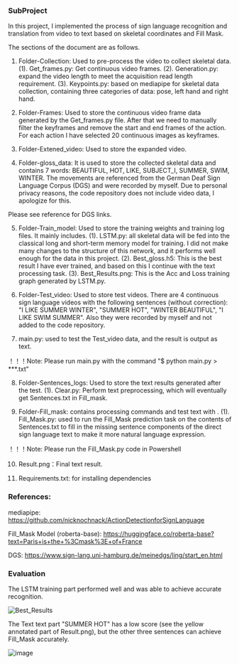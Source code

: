 ### SubProject

In this project, I implemented the process of sign language recognition and translation from video to text based on skeletal coordinates and Fill Mask.

The sections of the document are as follows.

 1. Folder-Collection: Used to pre-process the video to collect skeletal data.
(1). Get_frames.py: Get continuous video frames.
(2). Generation.py: expand the video length to meet the acquisition read length requirement.
(3). Keypoints.py: based on mediapipe for skeletal data collection, containing three categories of data: pose, left hand and right hand.

 2. Folder-Frames: Used to store the continuous video frame data generated by the Get_frames.py file. After that we need to manually filter the keyframes and remove the start and end frames of the action. For each action I have selected 20 continuous images as keyframes.

 3. Folder-Extened_video: Used to store the expanded video.

 4. Folder-gloss_data: It is used to store the collected skeletal data and contains 7 words: BEAUTIFUL, HOT, LIKE, SUBJECT_I, SUMMER, SWIM, WINTER. The movements are referenced from the German Deaf Sign Language Corpus (DGS) and were recorded by myself. Due to personal privacy reasons, the code repository does not include video data, I apologize for this.
 
 Please see reference for DGS links.

 5. Folder-Train_model: Used to store the training weights and training log files. It mainly includes.
(1). LSTM.py: all skeletal data will be fed into the classical long and short-term memory model for training. I did not make many changes to the structure of this network, and it performs well enough for the data in this project.
(2). Best_gloss.h5: This is the best result I have ever trained, and based on this I continue with the text processing task.
(3). Best_Results.png: This is the Acc and Loss training graph generated by LSTM.py.

 6. Folder-Test_video: Used to store test videos. There are 4 continuous sign language videos with the following sentences (without correction): "I LIKE SUMMER WINTER", "SUMMER HOT", "WINTER BEAUTIFUL", "I LIKE SWIM SUMMER". Also they were recorded by myself and not added to the code repository.

 7. main.py: used to test the Test_video data, and the result is output as text.
 
 ！！！Note: Please run main.py with the command "$ python main.py > ***.txt"
 

 8. Folder-Sentences_logs: Used to store the text results generated after the test. 
(1). Clear.py: Perform text preprocessing, which will eventually get Sentences.txt in Fill_mask.

 9. Folder-Fill_mask: contains processing commands and test text with <mask>. 
(1). Fill_Mask.py: used to run the Fill_Mask prediction task on the contents of Sentences.txt to fill in the missing sentence components of the direct sign language text to make it more natural language expression.
  
 ！！！Note: Please run the Fill_Mask.py code in Powershell
  
  
 10. Result.png：Final text result.
  
 11. Requirements.txt: for installing dependencies

 
 ### References:
 mediapipe: 
 https://github.com/nicknochnack/ActionDetectionforSignLanguage
 
 
 Fill_Mask Model (roberta-base): 
 https://huggingface.co/roberta-base?text=Paris+is+the+%3Cmask%3E+of+France
 
 
 DGS: https://www.sign-lang.uni-hamburg.de/meinedgs/ling/start_en.html


### Evaluation
 
The LSTM training part performed well and was able to achieve accurate recognition.

 ![Best_Results](https://user-images.githubusercontent.com/106440647/211692153-fe663c73-971f-4f04-9712-dd18c79492e4.png)


The Text text part "SUMMER HOT" has a low score (see the yellow annotated part of Result.png), but the other three sentences can achieve Fill_Mask accurately.
 
 ![image](https://user-images.githubusercontent.com/106440647/211692211-9b51204b-dd68-46bb-b480-fa0859512a50.png)



